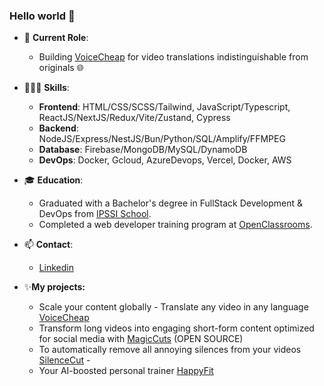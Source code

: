 ### Hello world 👋

- 🏢 **Current Role**:
  - Building [VoiceCheap](https://voicecheap.ai/) for video translations indistinguishable from originals 🌐

- 🧑🏻‍💻 **Skills**:
  - **Frontend**: HTML/CSS/SCSS/Tailwind, JavaScript/Typescript, ReactJS/NextJS/Redux/Vite/Zustand, Cypress
  - **Backend**: NodeJS/Express/NestJS/Bun/Python/SQL/Amplify/FFMPEG
  - **Database**: Firebase/MongoDB/MySQL/DynamoDB
  - **DevOps**: Docker, Gcloud, AzureDevops, Vercel, Docker, AWS

- 🎓 **Education**:
  - Graduated with a Bachelor's degree in FullStack Development & DevOps from [IPSSI School](https://ecole-ipssi.com/formations-informatique/bachelor-developpeur-fullstack-devops/).
  - Completed a web developer training program at [OpenClassrooms](https://openclassrooms.com/fr/paths/717-developpeur-web).

- 📫 **Contact**:
  - [Linkedin](https://www.linkedin.com/in/kevin-rousseau-20a7b11b5/)

- ✨**My projects:**
  - Scale your content globally - Translate any video in any language [VoiceCheap](https://voicecheap.ai/)
  - Transform long videos into engaging short-form content optimized for social media with [MagicCuts](https://magiccuts.pro/) (OPEN SOURCE)
  - To automatically remove all annoying silences from your videos [SilenceCut](https://silencecut.com) - 
  - Your AI-boosted personal trainer [HappyFit](https://happy-fit-front.vercel.app/login)



